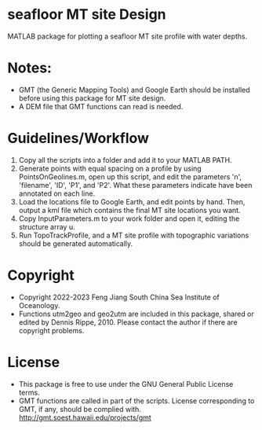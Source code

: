 # seafloor MT site Design
 MATLAB package for plotting a seafloor MT site profile with water depths.

# Notes:
 * GMT (the Generic Mapping Tools) and Google Earth should be installed before using this package for MT site design.
 * A DEM file that GMT functions can read is needed.

# Guidelines/Workflow
 1. Copy all the scripts into a folder and add it to your MATLAB PATH.
 2. Generate points with equal spacing on a profile by using PointsOnGeolines.m, open up this script, and edit the parameters 'n', 'filename', 'ID', 'P1', and 'P2'. What these parameters indicate have been annotated on each line.
 3. Load the locations file to Google Earth, and edit points by hand. Then, output a kml file which contains the final MT site locations you want.
 4. Copy InputParameters.m to your work folder and open it, editing the structure array u.
 5. Run TopoTrackProfile, and a MT site profile with topographic variations should be generated automatically.


 # Copyright
  * Copyright 2022-2023 Feng Jiang South China Sea Institute of Oceanology.
  * Functions utm2geo and geo2utm are included in this package, shared or edited by Dennis Rippe, 2010. Please contact the author if there are copyright problems.

 # License
  * This package is free to use under the GNU General Public License terms.
  * GMT functions are called in part of the scripts. License corresponding to GMT, if any, should be complied with. http://gmt.soest.hawaii.edu/projects/gmt
  
